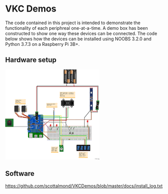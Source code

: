 # VKC Demos

The code contained in this project is intended to demonstrate the functionality of each periphreal one-at-a-time.
A demo box has been constructed to show one way these devices can be connected.
The code below shows how the devices can be installed using NOOBS 3.2.0 and Python 3.7.3 on a Raspberry Pi 3B+.

## Hardware setup

<img src="docs/fritzing/demo_box_bb.png" width=300>

## Software

https://github.com/scottalmond/VKCDemos/blob/master/docs/install_log.txt